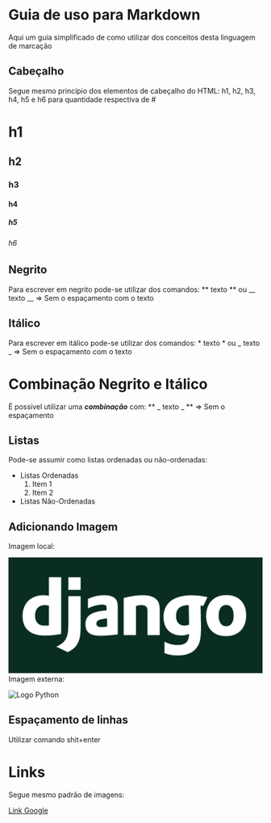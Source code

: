 # Guia de uso para Markdown

Aqui um guia simplificado de como utilizar dos conceitos desta linguagem de marcação

## Cabeçalho 

Segue mesmo princípio dos elementos de cabeçalho do HTML: h1, h2, h3, h4, h5 e h6 para quantidade respectiva de #

# h1
## h2
### h3
#### h4
##### h5
###### h6

## Negrito

Para escrever em negrito pode-se utilizar dos comandos: ** texto ** ou __ texto __ =>  Sem o espaçamento com o texto

## Itálico 

Para escrever em itálico pode-se utilizar dos comandos: * texto * ou _ texto _ => Sem o espaçamento com o texto

# Combinação Negrito e Itálico

É possível utilizar uma **_combinação_** com: ** _ texto _ ** => Sem o espaçamento

## Listas 

Pode-se assumir como listas ordenadas ou não-ordenadas:

* Listas Ordenadas
    1. Item 1
    2. Item 2
* Listas Não-Ordenadas

## Adicionando Imagem

Imagem local:

![Logo Django](django-logo.png)
Imagem externa:

![Logo Python](https://www.python.org/static/community_logos/python-logo-master-v3-TM-flattened.png)

## Espaçamento de linhas

Utilizar comando shit+enter

# Links

Segue mesmo padrão de imagens:

[Link Google](www.google.com.br)